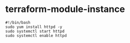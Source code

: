 # terraform-module-instance

```shell
#!/bin/bash
sudo yum install httpd -y
sudo systemctl start httpd 
sudo systemctl enable httpd 
```